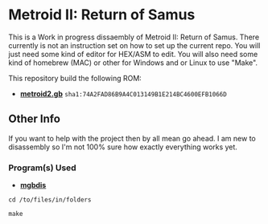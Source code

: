 # Metroid II: Return of Samus

This is a Work in progress dissaembly of Metroid II: Return of Samus. There currently is not an instruction set on how to set up the current repo. You will just need some kind of editor for HEX/ASM to edit. You will also need some kind of homebrew (MAC) or other for Windows and or Linux to use "Make".

This repository build the following ROM:

* [**metroid2.gb**](https://datomatic.no-intro.org/index.php?page=show_record&s=46&n=0771) `sha1:74A2FAD86B9A4C013149B1E214BC4600EFB1066D`

## Other Info

If you want to help with the project then by all mean go ahead. I am new to disassembly so I'm not 100% sure how exactly everything works yet. 


### Program(s) Used

* [**mgbdis**](https://github.com/mattcurrie/mgbdis)

 `cd /to/files/in/folders` 
  
 `make`
